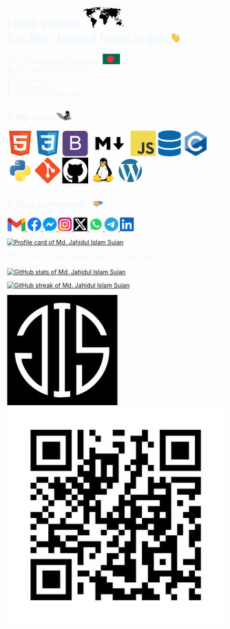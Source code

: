 <h1 style="color:#f0f8ff;"> Hello World! <img src="assets/world-map-flag/world-map.svg"> <br> I'm Md. Jahidul Islam Sujan <img src="assets/gif/hello.gif" height="24"> </h1>

<p style="color:#f0f8ff;">
&#128205; From Chattogram, Bangladesh. <img src="assets/world-map-flag/bd.svg" alt="bd-flag"><br>
&#127891; An undergraduate student.<br>
&#128150; Tech lover.<br>
&#128214; Quick learner.<br>
&#129309; Eager to contribute more.
</p>

<h2 style="color:#f0f8ff;"> &#128681; My skills <img src="assets/gif/cat-coding.gif" height="24"> </h2>

<img src="assets/skills/html5.svg" alt="HTML">
<img src="assets/skills/css3.svg" alt="CSS">
<img src="assets/skills/bootstrap.svg" alt="Bootstrap">
<img src="assets/skills/markdown.svg" alt="Markdown">
<img src="assets/skills/javascript.svg" alt="JavaScript">
<img src="assets/skills/database.svg" alt="SQL">
<img src="assets/skills/c.svg" alt="C">
<img src="assets/skills/python.svg" alt="Python">
<img src="assets/skills/git.svg" alt="Git">
<img src="assets/skills/github.svg" alt="GitHub">
<img src="assets/skills/linux.svg" alt="Linux">
<img src="assets/skills/wordpress.svg" alt="WordPress">

<h2 style="color:#f0f8ff;"> &#128681; Stay connected <img src="assets/gif/handshake.gif" height="24"> </h2>

<p>
    <a href="mailto:mrdeveloperjis@gmail.com" target="_blank">
        <img src="assets/social/gmail.svg" alt="Gmail" height="32">
    </a>
    <a href="https://www.facebook.com/mrdeveloperjis" target="_blank">
        <img src="assets/social/facebook.svg" alt="Facebook" height="32">
    </a>
    <a href="https://m.me/mrdeveloperjis" target="_blank">
        <img src="assets/social/messenger.svg" alt="Messenger" height="32">
    </a>
    <a href="https://www.instagram.com/mrdeveloperjis" target="_blank">
        <img src="assets/social/instagram.svg" alt="Instagram" height="32">
    </a>
    <a href="https://www.twitter.com/mrdeveloperjis" target="_blank">
        <img src="assets/social/x-twitter.svg" alt="Twitter" height="32">
    </a>
    <a href="https://wa.me/+8801956185620" target="_blank">
        <img src="assets/social/whatsapp.svg" alt="WhatsApp" height="32">
    </a>
    <a href="https://www.t.me/mrdeveloperjis" target="_blank">
        <img src="assets/social/telegram.svg" alt="Telegram" height="32">
    </a>
    <a href="https://www.linkedin.com/in/mrdeveloperjis" target="_blank">
        <img src="assets/social/linkedin.svg" alt="LinkedIn" height="32">
    </a>
</p>

<p>
    <a href="https://mrdeveloperjis.github.io" target="_blank">
        <img src="https://img.shields.io/badge/Md.%20Jahidul%20Islam%20Sujan-MrDevelopeJIS-0c0c0c?style=flat-square&logo=github&logoColor=f0f8ff&labelColor=505050" alt="Profile card of Md. Jahidul Islam Sujan">
    </a>
</p>

<p style="color:#f0f8ff;"> &#128150; If you love my work, please star the repositories! &#11088; </p>

<p>
    <a href="https://mrdeveloperjis.github.io" target="_blank">
        <img src="https://readme-profile-stats-of-mrdeveloper.vercel.app/api?username=MrdeveloperJIS&theme=dark&bg_color=0c0c0c&title_color=f0f8ff&text_color=f0f8ff&show_icons=true&icon_color=f0f8ff&border_color=f0f8ff&border_radius=0&rank_icon=github&include_all_commits=false&card_width=512" alt="GitHub stats of Md. Jahidul Islam Sujan">
    </a>
    <!-- If you are using the README in your profile, please replace "readme-profile-stats-of-mrdeveloper" with "github-readme-stats". Because it will expire on Wed, Oct 15 2025 -->
    <!-- For the best results on your profile, deploy the repo yourself. For a step-by-step guide, visit: https://github.com/anuraghazra/github-readme-stats?tab=readme-ov-file#deploy-on-your-own and replace the domain "readme-profile-stats-of-mrdeveloper.vercel.app" with your own. -->
</p>

<p>
    <a href="https://mrdeveloperjis.github.io" target="_blank">
        <img src="https://readme-streak-stats-ten.vercel.app?user=MrdeveloperJIS&theme=dark&background=0c0c0c&border_radius=0&border=f0f8ff&stroke=f0f8ff&ring=f0f8ff&fire=f0f8ff&currStreakNum=f0f8ff&sideNums=f0f8ff&currStreakLabel=f0f8ff&sideLabels=f0f8ff&dates=f0f8ffbd&starting_year=2020&date_format=j%20M%5B%20Y%5D&card_width=512&card_height=180" alt="GitHub streak of Md. Jahidul Islam Sujan">
    </a>
</p>

<p>
    <a href="https://mrdeveloperjis.github.io" target="_blank">
        <img src="assets/img/MdJahidulIslamSujan.jpg" style="width:256px;height:256px;aspect-ratio:1;" alt="Logo of Md. Jahidul Islam Sujan"><img src="assets/others/qrcode-mrdeveloperjis.github.io.svg" alt="QR of the profile card of Md. Jahidul Islam Sujan">
    </a>
</p>
